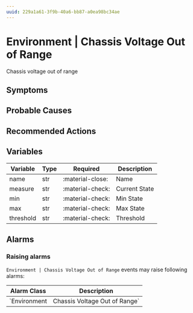 ```yaml
---
uuid: 229a1a61-3f9b-40a6-bb87-a0ea98bc34ae
---
```

# Environment | Chassis Voltage Out of Range

Chassis voltage out of range

## Symptoms

## Probable Causes

## Recommended Actions

## Variables

Variable | Type | Required | Description
--- | --- | --- | ---
name | str | :material-close: | Name
measure | str | :material-check: | Current State
min | str | :material-check: | Min State
max | str | :material-check: | Max State
threshold | str | :material-check: | Threshold

## Alarms

### Raising alarms

`Environment | Chassis Voltage Out of Range` events may raise following alarms:

Alarm Class | Description
--- | ---
`Environment | Chassis Voltage Out of Range` | dispose
